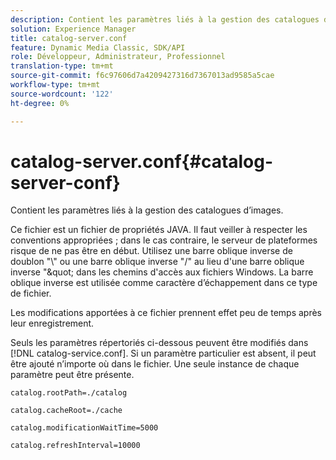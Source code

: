 ```yaml
---
description: Contient les paramètres liés à la gestion des catalogues d’images.
solution: Experience Manager
title: catalog-server.conf
feature: Dynamic Media Classic, SDK/API
role: Développeur, Administrateur, Professionnel
translation-type: tm+mt
source-git-commit: f6c97606d7a4209427316d7367013ad9585a5cae
workflow-type: tm+mt
source-wordcount: '122'
ht-degree: 0%

---
```



# catalog-server.conf{#catalog-server-conf}

Contient les paramètres liés à la gestion des catalogues d’images.

Ce fichier est un fichier de propriétés JAVA. Il faut veiller à respecter les conventions appropriées ; dans le cas contraire, le serveur de plateformes risque de ne pas être en début. Utilisez une barre oblique inverse de doublon &quot;\\&quot; ou une barre oblique inverse &quot;/&quot; au lieu d&#39;une barre oblique inverse &quot;\&quot; dans les chemins d&#39;accès aux fichiers Windows. La barre oblique inverse est utilisée comme caractère d’échappement dans ce type de fichier.

Les modifications apportées à ce fichier prennent effet peu de temps après leur enregistrement.

Seuls les paramètres répertoriés ci-dessous peuvent être modifiés dans [!DNL catalog-service.conf]. Si un paramètre particulier est absent, il peut être ajouté n’importe où dans le fichier. Une seule instance de chaque paramètre peut être présente.

`catalog.rootPath=./catalog`

`catalog.cacheRoot=./cache`

`catalog.modificationWaitTime=5000`

`catalog.refreshInterval=10000`
